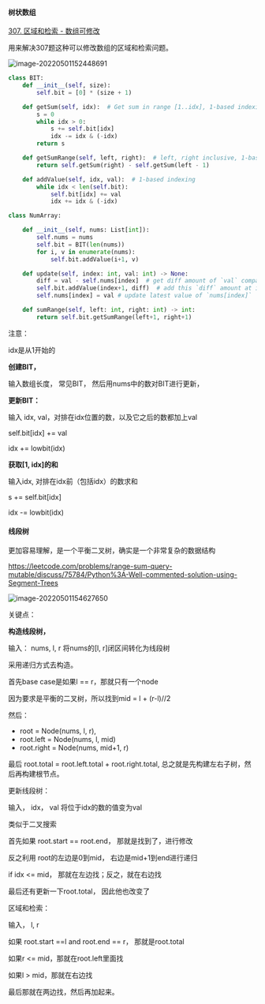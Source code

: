 #### 树状数组

[307. 区域和检索 - 数组可修改](https://leetcode-cn.com/problems/range-sum-query-mutable/)

用来解决307题这种可以修改数组的区域和检索问题。

![image-20220501152448691](C:\Users\Mrcao\AppData\Roaming\Typora\typora-user-images\image-20220501152448691.png)

```python
class BIT:
    def __init__(self, size):
        self.bit = [0] * (size + 1)

    def getSum(self, idx):  # Get sum in range [1..idx], 1-based indexing
        s = 0
        while idx > 0:
            s += self.bit[idx]
            idx -= idx & (-idx)
        return s

    def getSumRange(self, left, right):  # left, right inclusive, 1-based indexing
        return self.getSum(right) - self.getSum(left - 1)

    def addValue(self, idx, val):  # 1-based indexing
        while idx < len(self.bit):
            self.bit[idx] += val
            idx += idx & (-idx)

class NumArray:

    def __init__(self, nums: List[int]):
        self.nums = nums
        self.bit = BIT(len(nums))
        for i, v in enumerate(nums):
            self.bit.addValue(i+1, v)

    def update(self, index: int, val: int) -> None:
        diff = val - self.nums[index]  # get diff amount of `val` compared to current value
        self.bit.addValue(index+1, diff)  # add this `diff` amount at index `index+1` of BIT, plus 1 because in BIT it's 1-based indexing
        self.nums[index] = val # update latest value of `nums[index]`

    def sumRange(self, left: int, right: int) -> int:
        return self.bit.getSumRange(left+1, right+1)
```



注意：

idx是从1开始的

**创建BIT，**

输入数组长度， 常见BIT， 然后用nums中的数对BIT进行更新，

**更新BIT：**

输入 idx, val，对排在idx位置的数，以及它之后的数都加上val

self.bit[idx] += val

idx += lowbit(idx)

**获取[1, idx]的和**

输入idx, 对排在idx前（包括idx）的数求和

s += self.bit[idx]

idx -= lowbit(idx)

#### 线段树

更加容易理解，是一个平衡二叉树，确实是一个非常复杂的数据结构

https://leetcode.com/problems/range-sum-query-mutable/discuss/75784/Python%3A-Well-commented-solution-using-Segment-Trees

![image-20220501154627650](C:\Users\Mrcao\AppData\Roaming\Typora\typora-user-images\image-20220501154627650.png)



关键点：

**构造线段树，**

输入： nums, l, r 将nums的[l, r]闭区间转化为线段树

 采用递归方式去构造。

首先base case是如果l == r，那就只有一个node

因为要求是平衡的二叉树，所以找到mid = l + (r-l)//2

然后：

-  root = Node(nums, l, r),
- root.left = Node(nums, l, mid)
- root.right = Node(nums, mid+1, r)

最后 root.total = root.left.total + root.right.total, 总之就是先构建左右子树，然后再构建根节点。



更新线段树：

输入， idx， val 将位于idx的数的值变为val

类似于二叉搜索

首先如果 root.start == root.end， 那就是找到了，进行修改

反之利用 root的左边是0到mid， 右边是mid+1到end进行递归

if idx <= mid， 那就在左边找；反之，就在右边找

最后还有更新一下root.total， 因此他也改变了



区域和检索：

输入， l, r

如果 root.start ==l and root.end == r， 那就是root.total

如果r <= mid，那就在root.left里面找

如果l > mid，那就在右边找

最后那就在两边找，然后再加起来。



